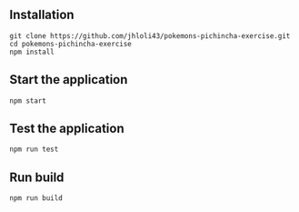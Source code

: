 ## Installation

```
git clone https://github.com/jhloli43/pokemons-pichincha-exercise.git
cd pokemons-pichincha-exercise
npm install
```

## Start the application

```
npm start
```

## Test the application

```
npm run test
```

## Run build

```
npm run build
```